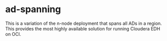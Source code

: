 # ad-spanning
This is a variation of the n-node deployment that spans all ADs in a region.  This provides the most highly available solution for running Cloudera EDH on OCI.

